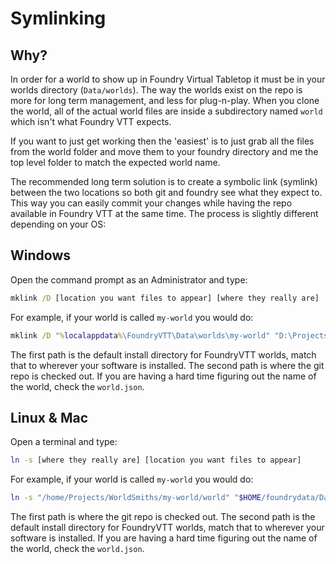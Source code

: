 # Symlinking

## Why?

In order for a world to show up in Foundry Virtual Tabletop it must be in your worlds directory (`Data/worlds`).
The way the worlds exist on the repo is more for long term management, and less for plug-n-play. When you clone the world, all of the actual world files are inside a subdirectory named `world` which isn't what Foundry VTT expects.

If you want to just get working then the 'easiest' is to just grab all the files from the world folder and move them to your foundry directory and me the top level folder to match the expected world name.

The recommended long term solution is to create a symbolic link (symlink) between the two locations so both git and foundry see what they expect to. This way you can easily commit your changes while having the repo available in Foundry VTT at the same time.
The process is slightly different depending on your OS:

## Windows

Open the command prompt as an Administrator and type:

```cmd
mklink /D [location you want files to appear] [where they really are]
```

For example, if your world is called `my-world` you would do:

```cmd
mklink /D "%localappdata%\FoundryVTT\Data\worlds\my-world" "D:\Projects\WorldSmiths\my-world\world"
```

The first path is the default install directory for FoundryVTT worlds, match that to wherever your software is installed. The second path is where the git repo is checked out.
If you are having a hard time figuring out the name of the world, check the `world.json`.

## Linux & Mac

Open a terminal and type:

```sh
ln -s [where they really are] [location you want files to appear]
```

For example, if your world is called `my-world` you would do:

```sh
ln -s "/home/Projects/WorldSmiths/my-world/world" "$HOME/foundrydata/Data/worlds/my-world"
```

The first path is where the git repo is checked out. The second path is the default install directory for FoundryVTT worlds, match that to wherever your software is installed.
If you are having a hard time figuring out the name of the world, check the `world.json`.
